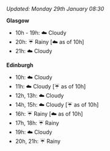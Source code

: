 *Updated: Monday 29th January 08:30*

**Glasgow**

* 10h - 19h: :cloud: Cloudy
* 20h: :umbrella: Rainy [:cloud: as of 10h]
* 21h: :cloud: Cloudy

**Edinburgh**

* 10h: :cloud: Cloudy
* 11h: :cloud: Cloudy [:umbrella: as of 10h]
* 12h, 13h: :cloud: Cloudy
* 14h, 15h: :cloud: Cloudy [:umbrella: as of 10h]
* 16h: :umbrella: Rainy [:cloud: as of 10h]
* 17h, 18h: :umbrella: Rainy
* 19h: :cloud: Cloudy
* 20h, 21h: :umbrella: Rainy
